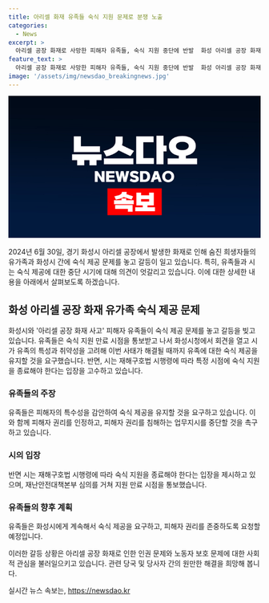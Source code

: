 ```yaml
---
title: 아리셀 화재 유족들 숙식 지원 문제로 분쟁 노출
categories:
  - News
excerpt: >
  아리셀 공장 화재로 사망한 피해자 유족들, 숙식 지원 중단에 반발  화성 아리셀 공장 화재사고로 피해를 입은 유족들이 경기 화성시와 숙식 제공 문제를 놓고 갈등 중이다. 유가족을 포함한 단체들은 중국과의 물가 비교를 들어 유가족들의 특수성을 강조하며 숙식 제공을 요구하고 있다. 화재 피해 유족 협의회는 시와의 협의를 거쳐 관련 문제를 해결할 때까지 숙식 지원책을 유지할 것을 촉구했으나, 시는 재해구호법 시행령에 따라 특정 시점에 지원 종료할 수밖에 없다는 입장이다. 유족들은 시장실로 항의하며 이에 반발하고 있다.
feature_text: >
  아리셀 공장 화재로 사망한 피해자 유족들, 숙식 지원 중단에 반발  화성 아리셀 공장 화재사고로 피해를 입은 유족들이 경기 화성시와 숙식 제공 문제를 놓고 갈등 중이다. 유가족을 포함한 단체들은 중국과의 물가 비교를 들어 유가족들의 특수성을 강조하며 숙식 제공을 요구하고 있다. 화재 피해 유족 협의회는 시와의 협의를 거쳐 관련 문제를 해결할 때까지 숙식 지원책을 유지할 것을 촉구했으나, 시는 재해구호법 시행령에 따라 특정 시점에 지원 종료할 수밖에 없다는 입장이다. 유족들은 시장실로 항의하며 이에 반발하고 있다.
image: '/assets/img/newsdao_breakingnews.jpg'
---
```


<p><img src="/assets/img/newsdao_breakingnews.jpg" alt="ranknews 속보" /></p>

<p>2024년 6월 30일, 경기 화성시 아리셀 공장에서 발생한 화재로 인해 숨진 희생자들의 유가족과 화성시 간에 숙식 제공 문제를 놓고 갈등이 일고 있습니다. 특히, 유족들과 시는 숙식 제공에 대한 중단 시기에 대해 의견이 엇갈리고 있습니다. 이에 대한 상세한 내용을 아래에서 살펴보도록 하겠습니다.</p>

<h2 data-ke-size="size26">화성 아리셀 공장 화재 유가족 숙식 제공 문제</h2>

<p data-ke-size="size16">화성시와 '아리셀 공장 화재 사고' 피해자 유족들이 숙식 제공 문제를 놓고 갈등을 빚고 있습니다. 유족들은 숙식 지원 만료 시점을 통보받고 나서 화성시청에서 회견을 열고 시가 유족의 특성과 취약성을 고려해 이번 사태가 해결될 때까지 유족에 대한 숙식 제공을 유지할 것을 요구했습니다. 반면, 시는 재해구호법 시행령에 따라 특정 시점에 숙식 지원을 종료해야 한다는 입장을 고수하고 있습니다.</p>

<h3>유족들의 주장</h3>

<p data-ke-size="size16">유족들은 피해자의 특수성을 감안하여 숙식 제공을 유지할 것을 요구하고 있습니다. 이와 함께 피해자 권리를 인정하고, 피해자 권리를 침해하는 업무지시를 중단할 것을 촉구하고 있습니다.</p>

<h3>시의 입장</h3>

<p data-ke-size="size16">반면 시는 재해구호법 시행령에 따라 숙식 지원을 종료해야 한다는 입장을 제시하고 있으며, 재난안전대책본부 심의를 거쳐 지원 만료 시점을 통보했습니다.</p>

<h3>유족들의 향후 계획</h3>

<p data-ke-size="size16">유족들은 화성시에게 계속해서 숙식 제공을 요구하고, 피해자 권리를 존중하도록 요청할 예정입니다.</p>

<p>이러한 갈등 상황은 아리셀 공장 화재로 인한 인권 문제와 노동자 보호 문제에 대한 사회적 관심을 불러일으키고 있습니다. 관련 당국 및 당사자 간의 원만한 해결을 희망해 봅니다.</p>
실시간 뉴스 속보는, <a href="https://newsdao.kr" rel="dofollow">https://newsdao.kr</a>


